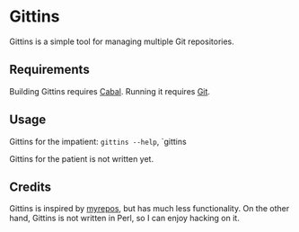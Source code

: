 # Gittins

Gittins is a simple tool for managing multiple Git repositories.

## Requirements

Building Gittins requires [Cabal][1]. Running it requires [Git][2].

## Usage

Gittins for the impatient: `gittins --help`, `gittins <command>

Gittins for the patient is not written yet.

## Credits

Gittins is inspired by [myrepos][4], but has much less functionality. On the other hand, Gittins is not written in Perl, so I can enjoy hacking on it.

[1]: http://www.haskell.org/cabal
[2]: http://git-scm.com
[4]: http://myrepos.branchable.com
